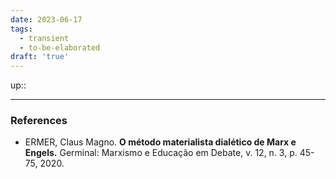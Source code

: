 ```yaml
---
date: 2023-06-17
tags:
  - transient
  - to-be-elaborated
draft: 'true'
---
```

up:: 


---
### References
- ERMER, Claus Magno. **O método materialista dialético de Marx e Engels.** Germinal: Marxismo e Educação em Debate, v. 12, n. 3, p. 45-75, 2020.